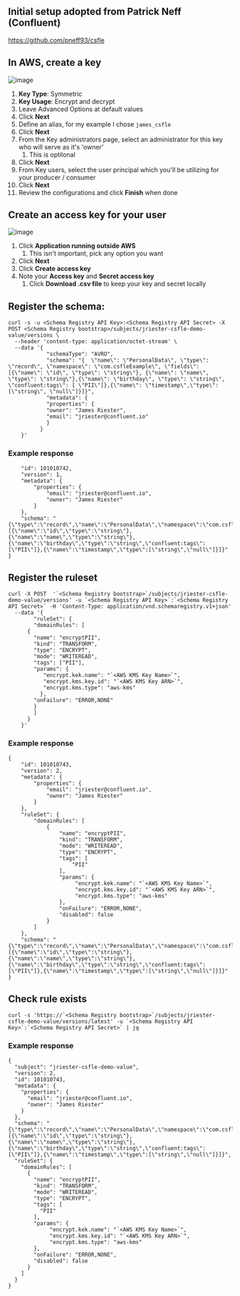 ## Initial setup adopted from Patrick Neff (Confluent)
https://github.com/pneff93/csfle

## In AWS, create a key

![image](https://github.com/user-attachments/assets/82c858b6-12a2-4a35-b7f4-bd915dc8bb4d)

1. **Key Type**: Symmetric
2. **Key Usage**: Encrypt and decrypt
3. Leave Advanced Options at default values
4. Click **Next**
5. Define an alias, for my example I chose `james_csfle`
6. Click **Next**
7. From the Key administrators page, select an administrator for this key who will serve as it's 'owner'
   1. This is optilonal
8. Click **Next**
9. From Key users, select the user principal which you'll be utilizing for your producer / consumer
10. Click **Next**
11. Review the configurations and click **Finish** when done

## Create an access key for your user

![image](https://github.com/user-attachments/assets/893b75e9-64e6-4824-b4c5-7e0706cbb397)

1. Click **Application running outside AWS**
   1. This isn't important, pick any option you want
2. Click **Next**
3. Click **Create access key**
4. Note your **Access key** and **Secret access key**
   1. Click **Download .csv file** to keep your key and secret locally

## Register the schema:

```
curl -s -u <Schema Registry API Key>:<Schema Registry API Secret> -X POST <Schema Registry bootstrap>/subjects/jriester-csfle-demo-value/versions \
  --header 'content-type: application/octet-stream' \
  --data '{
            "schemaType": "AVRO",
            "schema": "{  \"name\": \"PersonalData\", \"type\": \"record\", \"namespace\": \"com.csfleExample\", \"fields\": [{\"name\": \"id\", \"type\": \"string\"}, {\"name\": \"name\", \"type\": \"string\"},{\"name\": \"birthday\", \"type\": \"string\", \"confluent:tags\": [ \"PII\"]},{\"name\": \"timestamp\",\"type\": [\"string\", \"null\"]}]}",
            "metadata": {
            "properties": {
            "owner": "James Riester",
            "email": "jriester@confluent.io"
            }
          }
    }'
```

### Example response

```
    "id": 101010742,
    "version": 1,
    "metadata": {
        "properties": {
            "email": "jriester@confluent.io",
            "owner": "James Riester"
        }
    },
    "schema": "{\"type\":\"record\",\"name\":\"PersonalData\",\"namespace\":\"com.csfleExample\",\"fields\":[{\"name\":\"id\",\"type\":\"string\"},{\"name\":\"name\",\"type\":\"string\"},{\"name\":\"birthday\",\"type\":\"string\",\"confluent:tags\":[\"PII\"]},{\"name\":\"timestamp\",\"type\":[\"string\",\"null\"]}]}"
}
```

## Register the ruleset

```
curl -X POST  '`<Schema Registry bootstrap>`/subjects/jriester-csfle-demo-value/versions' -u `<Schema Registry API Key>`:`<Schema Registry API Secret>` -H 'Content-Type: application/vnd.schemaregistry.v1+json'
  --data '{
        "ruleSet": {
        "domainRules": [
      {
        "name": "encryptPII",
        "kind": "TRANSFORM",
        "type": "ENCRYPT",
        "mode": "WRITEREAD",
        "tags": ["PII"],
        "params": {
           "encrypt.kek.name": "`<AWS KMS Key Name>`",
           "encrypt.kms.key.id": "`<AWS KMS Key ARN>`",
           "encrypt.kms.type": "aws-kms"
          },
        "onFailure": "ERROR,NONE"
        }
        ]
      }
    }'
```

### Example response

```
{
    "id": 101010743,
    "version": 2,
    "metadata": {
        "properties": {
            "email": "jriester@confluent.io",
            "owner": "James Riester"
        }
    },
    "ruleSet": {
        "domainRules": [
            {
                "name": "encryptPII",
                "kind": "TRANSFORM",
                "mode": "WRITEREAD",
                "type": "ENCRYPT",
                "tags": [
                    "PII"
                ],
                "params": {
                     "encrypt.kek.name": "`<AWS KMS Key Name>`",
                     "encrypt.kms.key.id": "`<AWS KMS Key ARN>`",
                     "encrypt.kms.type": "aws-kms"
                },
                "onFailure": "ERROR,NONE",
                "disabled": false
            }
        ]
    },
    "schema": "{\"type\":\"record\",\"name\":\"PersonalData\",\"namespace\":\"com.csfleExample\",\"fields\":[{\"name\":\"id\",\"type\":\"string\"},{\"name\":\"name\",\"type\":\"string\"},{\"name\":\"birthday\",\"type\":\"string\",\"confluent:tags\":[\"PII\"]},{\"name\":\"timestamp\",\"type\":[\"string\",\"null\"]}]}"
}
```

## Check rule exists

```
curl -s 'https://`<Schema Registry bootstrap>`/subjects/jriester-csfle-demo-value/versions/latest' -u `<Schema Registry API Key>`:`<Schema Registry API Secret>` | jq
```

### Example response

```
{
  "subject": "jriester-csfle-demo-value",
  "version": 2,
  "id": 101010743,
  "metadata": {
    "properties": {
      "email": "jriester@confluent.io",
      "owner": "James Riester"
    }
  },
  "schema": "{\"type\":\"record\",\"name\":\"PersonalData\",\"namespace\":\"com.csfleExample\",\"fields\":[{\"name\":\"id\",\"type\":\"string\"},{\"name\":\"name\",\"type\":\"string\"},{\"name\":\"birthday\",\"type\":\"string\",\"confluent:tags\":[\"PII\"]},{\"name\":\"timestamp\",\"type\":[\"string\",\"null\"]}]}",
  "ruleSet": {
    "domainRules": [
      {
        "name": "encryptPII",
        "kind": "TRANSFORM",
        "mode": "WRITEREAD",
        "type": "ENCRYPT",
        "tags": [
          "PII"
        ],
        "params": {
             "encrypt.kek.name": "`<AWS KMS Key Name>`",
             "encrypt.kms.key.id": "`<AWS KMS Key ARN>`",
             "encrypt.kms.type": "aws-kms"
        },
        "onFailure": "ERROR,NONE",
        "disabled": false
      }
    ]
  }
}
```
